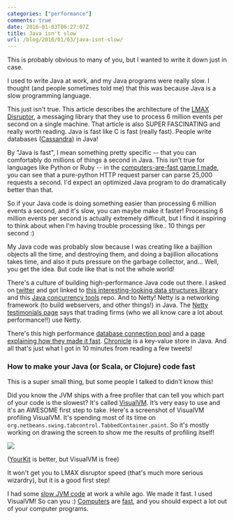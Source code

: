```yaml
---
categories: ["performance"]
comments: true
date: 2016-01-03T06:27:07Z
title: Java isn't slow
url: /blog/2016/01/03/java-isnt-slow/
---
```


This is probably obvious to many of you, but I wanted to write it down just in case.

I used to write Java at work, and my Java programs were really slow. I thought
(and people sometimes told me) that this was because Java is a slow programming
language.

This just isn't true. This article describes the architecture of the [LMAX Disruptor](http://martinfowler.com/articles/lmax.html), a messaging library that they use to process 6 million events per second on a single machine. That article is also SUPER FASCINATING and really worth reading. Java is fast like C is fast (really fast). People write databases ([Cassandra](http://cassandra.apache.org/)) in Java!

By "Java is fast", I mean something pretty specific -- that you can comfortably do millions of things a second in Java. This isn't true for languages like Python or Ruby -- in the [computers-are-fast game I made](http://computers-are-fast.github.io/), you can see that a pure-python HTTP request parser can parse 25,000 requests a second. I'd expect an optimized Java program to do dramatically better than that.

So if your Java code is doing something easier than processing 6 million events a second, and it's slow, you can maybe make it faster! Processing 6 million events per second is actually extremely difficult, but I find it inspiring to think about when I'm having trouble processing like.. 10 things per second :)

My Java code was probably slow because I was creating like a bajillion objects all the time, and destroying them, and doing a bajillion allocations takes time, and also it puts pressure on the garbage collector, and... Well, you get the idea. But code like that is not the whole world!

There's a culture of building high-performance Java code out there. I asked on [twitter](https://twitter.com/b0rk/status/683623665800474624) and got linked to [this interesting-looking data structures library](https://github.com/real-logic/Agrona) and this [Java concurrency tools](https://github.com/JCTools/JCTools) repo. And to Netty! Netty is a networking framework (to build webservers, and other things!) in Java. The [Netty testimonials page](http://netty.io/testimonials) says that trading firms (who we all know care a lot about performance!!) use Netty.

There's this high performance [database connection pool](https://github.com/brettwooldridge/HikariCP) and a [page explaining how they made it fast](https://github.com/brettwooldridge/HikariCP/wiki/Down-the-Rabbit-Hole). [Chronicle](http://chronicle.software/products/chronicle-map/) is a key-value store in Java. And all that's just what I got in 10 minutes from reading a few tweets!

### How to make your Java (or Scala, or Clojure) code fast

This is a super small thing, but some people I talked to didn't know this!

Did you know the JVM ships with a free profiler that can tell you which part of your code is the slowest? It's called [VisualVM](https://visualvm.java.net). It’s very easy to use and it's an AWESOME first step to take. Here's a screenshot of VisualVM profiling VisualVM. It's spending most of its time on `org.netbeans.swing.tabcontrol.TabbedContainer.paint`. So it's mostly working on drawing the screen to show me the results of profiling itself!

<a href="/images/visualvm.png"><img src="/images/visualvm-small.png"></a>

([YourKit](https://www.yourkit.com/) is better, but VisualVM is free)

It won't get you to LMAX disruptor speed (that's much more serious wizardry), but it is a good first step!

I had some [slow JVM code](http://jvns.ca/blog/2015/09/10/a-millisecond-isnt-fast-and-how-we-fixed-it/) at work a while ago. We made it fast. I used VisualVM! So can you :) [Computers](http://computers-are-fast.github.io/) are [fast](http://jvns.ca/blog/2014/05/12/computers-are-fast/), and you should expect a lot out of your computer programs.